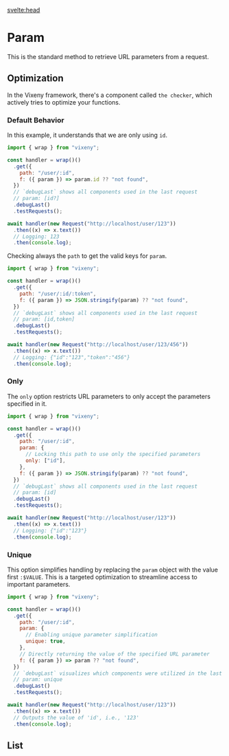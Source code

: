 <script>
  import ListOfComponents from '$lib/components/listofBasic.svelte';
</script>

<svelte:head>

<script src='/prism.mjs' defer></script>
<title>Param - Vixeny</title>
  <meta name="description" content="Understanding URL parameters"/>
  <meta name="keywords" content="URL parameters, FP, functional programing, web development, Vixeny framework, HTTP parameters"/>
</svelte:head>

# Param

This is the standard method to retrieve URL parameters from a request.

## Optimization

In the Vixeny framework, there's a component called `the checker`, which
actively tries to optimize your functions.

### Default Behavior

In this example, it understands that we are only using `id`.

```javascript
import { wrap } from "vixeny";

const handler = wrap()()
  .get({
    path: "/user/:id",
    f: ({ param }) => param.id ?? "not found",
  })
  // `debugLast` shows all components used in the last request
  // param: [id?]
  .debugLast()
  .testRequests();

await handler(new Request("http://localhost/user/123"))
  .then((x) => x.text())
  // Logging: 123
  .then(console.log);
```

Checking always the `path` to get the valid keys for `param`.

```javascript
import { wrap } from "vixeny";

const handler = wrap()()
  .get({
    path: "/user/:id/:token",
    f: ({ param }) => JSON.stringify(param) ?? "not found",
  })
  // `debugLast` shows all components used in the last request
  // param: [id,token]
  .debugLast()
  .testRequests();

await handler(new Request("http://localhost/user/123/456"))
  .then((x) => x.text())
  // Logging: {"id":"123","token":"456"}
  .then(console.log);
```

### Only

The `only` option restricts URL parameters to only accept the parameters
specified in it.

```javascript
import { wrap } from "vixeny";

const handler = wrap()()
  .get({
    path: "/user/:id",
    param: {
      // Locking this path to use only the specified parameters
      only: ["id"],
    },
    f: ({ param }) => JSON.stringify(param) ?? "not found",
  })
  // `debugLast` shows all components used in the last request
  // param: [id]
  .debugLast()
  .testRequests();

await handler(new Request("http://localhost/user/123"))
  .then((x) => x.text())
  // Logging: {"id":"123"}
  .then(console.log);
```

### Unique

This option simplifies handling by replacing the `param` object with the value
first `:$VALUE`. This is a targeted optimization to streamline access to
important parameters.

```javascript
import { wrap } from "vixeny";

const handler = wrap()()
  .get({
    path: "/user/:id",
    param: {
      // Enabling unique parameter simplification
      unique: true,
    },
    // Directly returning the value of the specified URL parameter
    f: ({ param }) => param ?? "not found",
  })
  // `debugLast` visualizes which components were utilized in the last request
  // param: unique
  .debugLast()
  .testRequests();

await handler(new Request("http://localhost/user/123"))
  .then((x) => x.text())
  // Outputs the value of 'id', i.e., '123'
  .then(console.log);
```

## List

<ListOfComponents />
